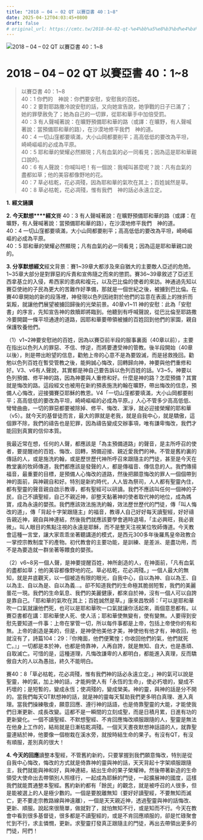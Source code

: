 ```yaml
---
title: "2018 – 04 – 02 QT 以賽亞書 40：1~8"
date: 2025-04-12T04:03:45+0800
draft: false
# original_url: https://cmtc.tw/2018-04-02-qt-%e4%bb%a5%e8%b3%bd%e4%ba%9e%e6%9b%b8-40%ef%bc%9a18
---
```


![2018 – 04 – 02 QT 以賽亞書 40：1\~8](/images/qt.jpg   "2018 – 04 – 02 QT 以賽亞書 40：1\~8")

# 2018 – 04 – 02 QT 以賽亞書 40：1\~8

> 以賽亞書 40：1\~8  
> 40：1 你們的　神說：你們要安慰，安慰我的百姓。  
> 40：2 要對耶路撒冷說安慰的話，又向她宣告說，她爭戰的日子已滿了；她的罪孽赦免了；她為自己的一切罪，從耶和華手中加倍受罰。  
> 40：3 有人聲喊著說：在曠野預備耶和華的路（或譯：在曠野，有人聲喊著說：當預備耶和華的路），在沙漠地修平我們　神的道。  
> 40：4 一切山窪都要填滿，大小山岡都要削平；高高低低的要改為平坦，崎崎嶇嶇的必成為平原。  
> 40：5 耶和華的榮耀必然顯現；凡有血氣的必一同看見；因為這是耶和華親口說的。  
> 40：6 有人聲說：你喊叫吧！有一個說：我喊叫甚麼呢？說：凡有血氣的盡都如草；他的美容都像野地的花。  
> 40：7 草必枯乾，花必凋殘，因為耶和華的氣吹在其上；百姓誠然是草。  
> 40：8 草必枯乾，花必凋殘，惟有我們　神的話必永遠立定。

**1.** **經文誦讀**

**2. 今天默想****經文**賽 40：3 有人聲喊著說：在曠野預備耶和華的路（或譯：在曠野，有人聲喊著說：當預備耶和華的路），在沙漠地修平我們　神的道。  
40：4 一切山窪都要填滿，大小山岡都要削平；高高低低的要改為平坦，崎崎嶇嶇的必成為平原。  
40：5 耶和華的榮耀必然顯現；凡有血氣的必一同看見；因為這是耶和華親口說的。

**3. 分享默想經文**經文背景：賽1\~39章大都涉及來自猶大的主要敵人亞述的危險。1\~35章大部分是對罪惡的斥責和宣佈隨之而來的懲罰。賽36\~39章敘述了亞述王西拿基立的入侵，希西家的患病和複元，以及巴比倫的使者的來訪。神通過先知以賽亞使祂的子民為更大的苦難作好準備，那就是一個世紀之後，被擄到巴比倫。在賽40章開始的新的段落裡，神發現以色列因祂對於他們的旨意在表面上的挫折而氣餒，就讓他們展望被擄回歸後的光榮前景。40章v1\~11 神的安慰：此為「安慰書」的序言，先知宣告神的救贖即將臨到。他聽到有呼喊聲說，從巴比倫至耶路撒冷要開闢一條平坦通達的道路，因耶和華要帶領被擄的百姓回到他們的家園，親自保護牧養他們。

（1）v1\~2神要安慰祂的百姓，因為以賽亞前半段的服事裏面（40章以前），主要在指出以色列人的罪惡、不信、悖逆，而將要遭受神的管教。後半段開始（40章以後），則是帶出盼望的信息，勸勉上帝的心意不是為要毀滅，而是拯救挽回。勸勉以色列百姓在暫受管教之後，能夠誠心悔改，回轉歸向神，神要與他們重修和好。V3、v6有人聲說，其實都是神自己要告訴以色列百姓的話。V3\~5，神要以色列預備、修平神的路，因為神要與人重修和好。什麼是神的路？怎麼預備？其實就是悔改的路。這段經文也被用在新約預表施洗約翰在曠野，帶出悔改的信息，預備人心悔改，迎接彌賽亞耶穌的教恩。V4「一切山窪都要填滿，大小山岡都要削平；高高低低的要改為平坦，崎崎嶇嶇的必成為平原。」人心不管多少高高低低、彎彎曲曲，一切的罪惡都要被除掉、修平、悔改、潔淨，就必迎接榮耀的耶和華（v5）。就今天的基督徒而言，最大的罪就是老我，就是自我中心，就是驕傲，這個罪不除，我們的禱告也是犯罪，因為禱告變成交辦事項，唯有謙卑悔改，我們才能回到真實的信仰本質。

我最近常在想，任何的人聲，都應該是「為主預備道路」的聲音，是主所呼召的使者，要提醒祂的百姓、悔改、回轉，預備迎接、親近愛我們的神。不管是舊約裏的傳話的人，或是施洗約翰，或是歷世歷代神所呼召來跟隨主的門徒，甚至是今天在教堂裏的牧師傳道，我們都應該是發聲的人，都是傳福音、傳信息的人。我們傳揚福音，最重要的目標，是預備人心悔改的道路，然後把願意悔改的罪人一個個帶到神的面前，與神親自和好。特別是新約時代，人人皆為祭司，人人都有聖靈內住，都有聖靈的聲音親自啟示教導，都有聖經可以研讀。我們不應該叫任何一個神的子民，自己不讀聖經，自己不親近神，卻整天黏著神的使者取代神的地位，成為媽寶，成為永遠的嬰孩。我們應該效法施洗約翰，效法歷世歷代的門徒，傳「叫人悔改的道」，傳「背起十字架跟隨主」的福音，教導人自己好好每天讀聖經，好好禱告親近神，親自與神連結，然後我們就應該要學會適時退場，「主必興旺，我必衰微」。叫人眼目的焦點注視的永遠是耶穌，而不是整天注視某位牧師傳道。今天教會這種一言堂，讓大家乖乖坐著聽講道的模式，是西元300多年後羅馬皇帝政教合一掌控宗教制度下的產物。初代教會的主要功能，是訓練、是差派、是盡功用，而不是為要造就一群坐著等餵食的嬰孩。

（2）v6\~8另一個人聲，是神要提醒百姓，神所創造的人，在神面前，「凡有血氣的盡都如草；他的美容都像野地的花。草必枯乾，花必凋殘。」一個人最大的無知，就是井底觀天，以一個被造有限的眼光，自我中心，自以為神、自以為王、自以為主、自以為是、自以為義…。卻不知道我們的生命極其脆弱短暫，我們的美麗曇花一現。我們的生命氣息、我們的美麗健康，都來自於神，沒有一個人可以自誇是靠自己。「耶和華的氣吹在其上；百姓誠然是草。」康來昌牧師：「可以是耶和華吹一口氣就讓他們死，也可以是耶和華吹一口氣就讓你活起來，兩個意思都有。以賽亞書都在講：耶和華使人死、使人活；耶和華使無變有，使有變無。人要得到安慰先要知道一件事：上帝在掌管一切，所以每件事都是上帝，包括上帝使你的有和無。上帝的創造是美的，但是，是神使他美他才美，神使他有他才有，神收回，他就沒有了，詩篇104：29：『你掩面，他們便驚惶；你收回他們的氣，他們就死亡。』」一切都是本於神，也都是倚靠神，人再自誇，就是無知、自大，也是愚頑、自取滅亡。可惜的是，這種道理，凡悔改謙卑的人都明白，都能進入真理，反而驕傲自大的人以為愚拙，終久不能明白。

賽40：8「草必枯乾，花必凋殘，惟有我們神的話必永遠立定。」神的氣可以說是聖靈，神的氣，加上神的話，才能夠使人有「永恆的生命」，使必朽壞的，變成不朽壞的；是短暫的，變成永恆；使凋殘的，變成榮美。神的靈，與神的話是分不開的。當我們每天QT默想神的話，就是神的靈每天幫助我們更多明白真理、進入真理。當我們操練敬虔，願意回應、遵行神的話語，也是倚靠聖靈的大能，才能使我們日漸更新、成長改變。這都不是一瞬間的立刻成聖，而是日積月累，日進有功的更新變化。一個不讀聖經、不默想聖經、不肯回應悔改順服跟隨的人，聖靈是無法在他身上工作的，結局就是日漸枯乾凋殘。一個天天晝夜默想神話語的人，就靠聖靈連結於神，他要像一個樹栽在溪水旁，就按時結生命的果子。有沒有QT，有沒有順服，差別真的很大！

**4. 今天的回應**讀整本聖經，不管舊約新約，只要掌握到我們願意悔改，特別是從自我中心悔改，悔改的方式就是倚靠神的靈與神的話，天天背起十字架順服跟隨主，我們就能與神和好，與神連結，結出生命的果子榮耀神。然後帶著新造的生命領受大使命出去帶領別人照樣行，一起成為耶穌的門徒，一起擴展神的國度，這樣我們就能貫通整本聖經。舊約新約都有「餘民」的觀念，就是被呼召的人很多，但是能被選上的人是極少數的。一個是要脫離無知（要好好讀聖經，不要無知而滅亡，更不要走宗教路線與神遠離），一個是天天親近神，透過聖靈與神的話悔改、更新、順服。說起來很簡單，做就對了，就怕無知不行，或是知而不行。今天在教會中看到很多基督徒，很多都是不讀聖經的，或是不肯回應順服的，卻是忙碌聚會忙到不行，求主憐憫，更新。求聖靈打發真正跟隨主的門徒，再出去帶領出更多的門徒，阿們！